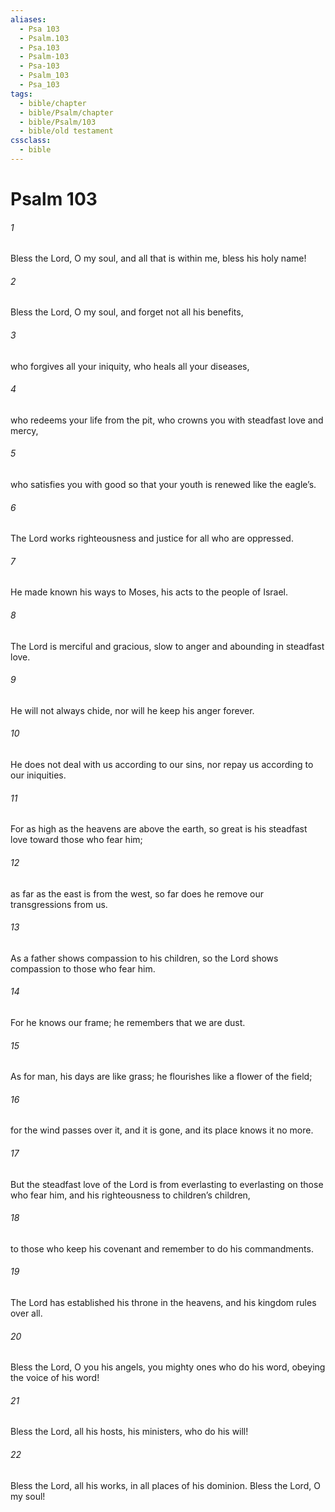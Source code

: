 ```yaml
---
aliases:
  - Psa 103
  - Psalm.103
  - Psa.103
  - Psalm-103
  - Psa-103
  - Psalm_103
  - Psa_103
tags:
  - bible/chapter
  - bible/Psalm/chapter
  - bible/Psalm/103
  - bible/old testament
cssclass:
  - bible
---
```


# Psalm 103

###### 1
Bless the Lord, O my soul, and all that is within me, bless his holy name!
###### 2
Bless the Lord, O my soul, and forget not all his benefits,
###### 3
who forgives all your iniquity, who heals all your diseases,
###### 4
who redeems your life from the pit, who crowns you with steadfast love and mercy,
###### 5
who satisfies you with good so that your youth is renewed like the eagle’s.
###### 6
The Lord works righteousness and justice for all who are oppressed.
###### 7
He made known his ways to Moses, his acts to the people of Israel.
###### 8
The Lord is merciful and gracious, slow to anger and abounding in steadfast love.
###### 9
He will not always chide, nor will he keep his anger forever.
###### 10
He does not deal with us according to our sins, nor repay us according to our iniquities.
###### 11
For as high as the heavens are above the earth, so great is his steadfast love toward those who fear him;
###### 12
as far as the east is from the west, so far does he remove our transgressions from us.
###### 13
As a father shows compassion to his children, so the Lord shows compassion to those who fear him.
###### 14
For he knows our frame; he remembers that we are dust.
###### 15
As for man, his days are like grass; he flourishes like a flower of the field;
###### 16
for the wind passes over it, and it is gone, and its place knows it no more.
###### 17
But the steadfast love of the Lord is from everlasting to everlasting on those who fear him, and his righteousness to children’s children,
###### 18
to those who keep his covenant and remember to do his commandments.
###### 19
The Lord has established his throne in the heavens, and his kingdom rules over all.
###### 20
Bless the Lord, O you his angels, you mighty ones who do his word, obeying the voice of his word!
###### 21
Bless the Lord, all his hosts, his ministers, who do his will!
###### 22
Bless the Lord, all his works, in all places of his dominion.   Bless the Lord, O my soul!


